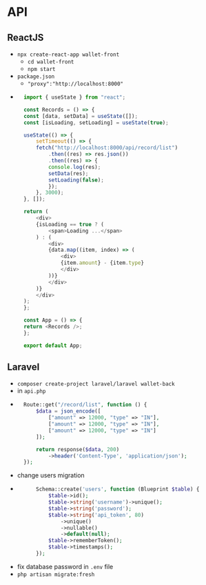 # API
## ReactJS
- `npx create-react-app wallet-front`
    - `cd wallet-front`
    - `npm start`
- `package.json`
    - `"proxy":"http://localhost:8000"`
- ~~~js
    import { useState } from "react";

    const Records = () => {
    const [data, setData] = useState([]);
    const [isLoading, setLoading] = useState(true);

    useState(() => {
        setTimeout(() => {
        fetch("http://localhost:8000/api/record/list")
            .then((res) => res.json())
            .then((res) => {
            console.log(res);
            setData(res);
            setLoading(false);
            });
        }, 3000);
    }, []);

    return (
        <div>
        {isLoading == true ? (
            <span>Loading ...</span>
        ) : (
            <div>
            {data.map((item, index) => (
                <div>
                {item.amount} - {item.type}
                </div>
            ))}
            </div>
        )}
        </div>
    );
    };

    const App = () => {
    return <Records />;
    };

    export default App;
  ~~~
## Laravel
- `composer create-project laravel/laravel wallet-back`
- in `api.php`
- ~~~php
    Route::get("/record/list", function () {
        $data = json_encode([
            ["amount" => 12000, "type" => "IN"],
            ["amount" => 12000, "type" => "IN"],
            ["amount" => 12000, "type" => "IN"]
        ]);

        return response($data, 200)
            ->header('Content-Type', 'application/json');
    });
  ~~~
- change users migration
- ~~~php
        Schema::create('users', function (Blueprint $table) {
            $table->id();
            $table->string('username')->unique();
            $table->string('password');
            $table->string('api_token', 80)
                ->unique()
                ->nullable()
                ->default(null);
            $table->rememberToken();
            $table->timestamps();
        });
  ~~~
- fix database password in `.env` file
- `php artisan migrate:fresh`